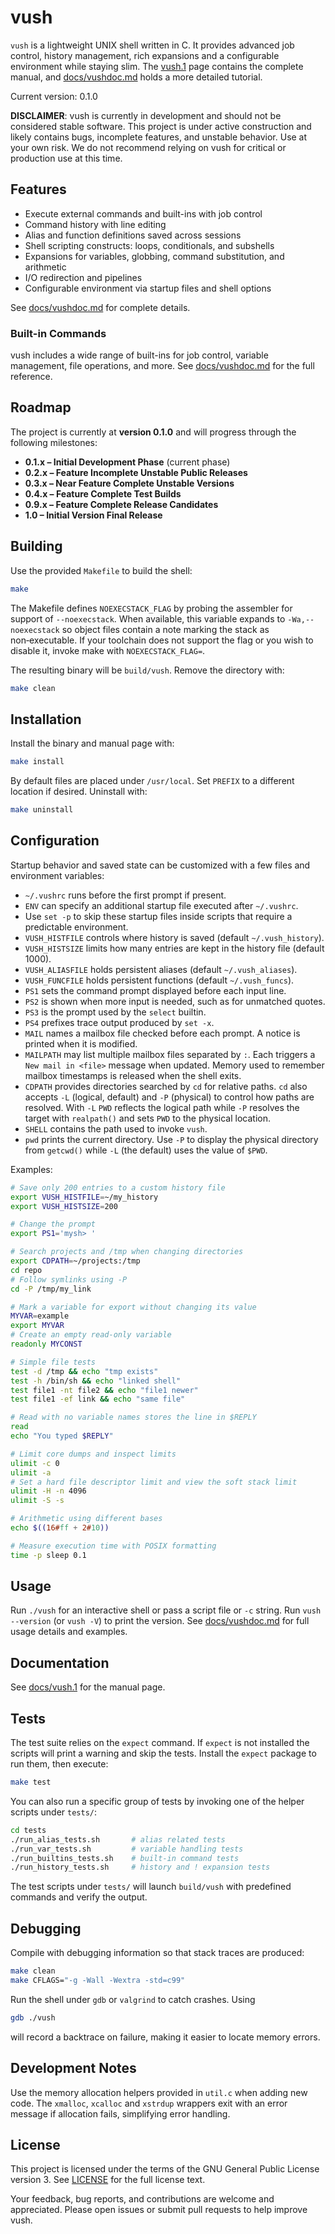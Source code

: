 # vush

`vush` is a lightweight UNIX shell written in C. It provides advanced job
control, history management, rich expansions and a configurable environment
while staying slim. The [vush.1](docs/vush.1) page contains the complete
manual, and [docs/vushdoc.md](docs/vushdoc.md) holds a more detailed tutorial.

Current version: 0.1.0

**DISCLAIMER**:
vush is currently in development and should not be considered stable software. This project is under active construction and likely contains bugs, incomplete features, and unstable behavior. Use at your own risk. We do not recommend relying on vush for critical or production use at this time.

## Features

- Execute external commands and built-ins with job control
- Command history with line editing
- Alias and function definitions saved across sessions
- Shell scripting constructs: loops, conditionals, and subshells
- Expansions for variables, globbing, command substitution, and arithmetic
- I/O redirection and pipelines
- Configurable environment via startup files and shell options

See [docs/vushdoc.md](docs/vushdoc.md) for complete details.

### Built-in Commands

vush includes a wide range of built-ins for job control, variable management, file operations, and more. See [docs/vushdoc.md](docs/vushdoc.md) for the full reference.

## Roadmap

The project is currently at **version 0.1.0** and will progress through the following milestones:

* **0.1.x – Initial Development Phase** (current phase)
* **0.2.x – Feature Incomplete Unstable Public Releases**
* **0.3.x – Near Feature Complete Unstable Versions**
* **0.4.x – Feature Complete Test Builds**
* **0.9.x – Feature Complete Release Candidates**
* **1.0 – Initial Version Final Release**

## Building

Use the provided `Makefile` to build the shell:

```sh
make
```

The Makefile defines `NOEXECSTACK_FLAG` by probing the assembler for support of
`--noexecstack`. When available, this variable expands to `-Wa,--noexecstack` so
object files contain a note marking the stack as non‑executable. If your toolchain
does not support the flag or you wish to disable it, invoke make with
`NOEXECSTACK_FLAG=`.

The resulting binary will be `build/vush`. Remove the directory with:

```sh
make clean
```

## Installation

Install the binary and manual page with:

```sh
make install
```

By default files are placed under `/usr/local`. Set `PREFIX` to a different
location if desired. Uninstall with:

```sh
make uninstall
```

## Configuration

Startup behavior and saved state can be customized with a few files and
environment variables:

- `~/.vushrc` runs before the first prompt if present.
- `ENV` can specify an additional startup file executed after `~/.vushrc`.
- Use `set -p` to skip these startup files inside scripts that require a
  predictable environment.
- `VUSH_HISTFILE` controls where history is saved (default `~/.vush_history`).
- `VUSH_HISTSIZE` limits how many entries are kept in the history file
  (default 1000).
- `VUSH_ALIASFILE` holds persistent aliases (default `~/.vush_aliases`).
- `VUSH_FUNCFILE` holds persistent functions (default `~/.vush_funcs`).
- `PS1` sets the command prompt displayed before each input line.
- `PS2` is shown when more input is needed, such as for unmatched quotes.
- `PS3` is the prompt used by the `select` builtin.
- `PS4` prefixes trace output produced by `set -x`.
- `MAIL` names a mailbox file checked before each prompt. A notice is printed
  when it is modified.
- `MAILPATH` may list multiple mailbox files separated by `:`. Each triggers a
  `New mail in <file>` message when updated. Memory used to remember mailbox
  timestamps is released when the shell exits.
- `CDPATH` provides directories searched by `cd` for relative paths. `cd` also
  accepts `-L` (logical, default) and `-P` (physical) to control how paths are
  resolved. With `-L` `PWD` reflects the logical path while `-P` resolves the
  target with `realpath()` and sets `PWD` to the physical location.
- `SHELL` contains the path used to invoke `vush`.
- `pwd` prints the current directory. Use `-P` to display the physical directory from `getcwd()` while `-L` (the default) uses the value of `$PWD`.

Examples:

```sh
# Save only 200 entries to a custom history file
export VUSH_HISTFILE=~/my_history
export VUSH_HISTSIZE=200

# Change the prompt
export PS1='mysh> '

# Search projects and /tmp when changing directories
export CDPATH=~/projects:/tmp
cd repo
# Follow symlinks using -P
cd -P /tmp/my_link

# Mark a variable for export without changing its value
MYVAR=example
export MYVAR
# Create an empty read-only variable
readonly MYCONST
```

```sh
# Simple file tests
test -d /tmp && echo "tmp exists"
test -h /bin/sh && echo "linked shell"
test file1 -nt file2 && echo "file1 newer"
test file1 -ef link && echo "same file"
```

```sh
# Read with no variable names stores the line in $REPLY
read
echo "You typed $REPLY"
```

```sh
# Limit core dumps and inspect limits
ulimit -c 0
ulimit -a
# Set a hard file descriptor limit and view the soft stack limit
ulimit -H -n 4096
ulimit -S -s
```

```sh
# Arithmetic using different bases
echo $((16#ff + 2#10))
```

```sh
# Measure execution time with POSIX formatting
time -p sleep 0.1
```

## Usage

Run `./vush` for an interactive shell or pass a script file or `-c` string.
Run `vush --version` (or `vush -V`) to print the version.
See [docs/vushdoc.md](docs/vushdoc.md) for full usage details and examples.

## Documentation

See [docs/vush.1](docs/vush.1) for the manual page.

## Tests

The test suite relies on the `expect` command. If `expect` is not installed the
scripts will print a warning and skip the tests. Install the `expect` package to
run them, then execute:

```sh
make test
```

You can also run a specific group of tests by invoking one of the helper
scripts under `tests/`:

```sh
cd tests
./run_alias_tests.sh       # alias related tests
./run_var_tests.sh         # variable handling tests
./run_builtins_tests.sh    # built-in command tests
./run_history_tests.sh     # history and ! expansion tests
```

The test scripts under `tests/` will launch `build/vush` with predefined commands and verify the output.

## Debugging

Compile with debugging information so that stack traces are produced:

```sh
make clean
make CFLAGS="-g -Wall -Wextra -std=c99"
```

Run the shell under `gdb` or `valgrind` to catch crashes. Using

```sh
gdb ./vush
```


will record a backtrace on failure, making it easier to locate memory errors.

## Development Notes

Use the memory allocation helpers provided in `util.c` when adding new
code.  The `xmalloc`, `xcalloc` and `xstrdup` wrappers exit with an error
message if allocation fails, simplifying error handling.

## License

This project is licensed under the terms of the GNU General Public License
version 3. See [LICENSE](LICENSE) for the full license text.

Your feedback, bug reports, and contributions are welcome and appreciated. Please open issues or submit pull requests to help improve vush.
